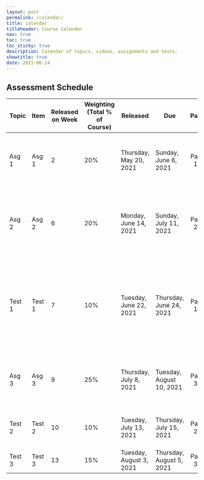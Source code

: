 ```yaml
---
layout: post
permalink: /calendar/
title: calendar
titleheader: Course Calendar
nav: true
toc: true
toc_sticky: true
description: Calendar of topics, videos, assignments and tests.
showtitle: true
date: 2021-06-14
---
```





## Assessment Schedule

| Topic  | Item   | Released on Week | Weighting     (Total % of Course) | Released                | Due                      | Part    | Specific Topics Covered                                                                                                                                                                           |
| ------ | ------ | ---------------- | --------------------------------- | ----------------------- | ------------------------ | :-----: | ------------------------------------------------------------                                                                                                                                      |
| Asg 1  | Asg 1  | 2                | 20%                               | Thursday, May 20, 2021  | Sunday, June 6, 2021     | Part 1: | Data Cleaning, Parameter  Estimation, kNN, Experimental Train/Test/Validate, Ablation, Hypoth Test,  Probabilities                                                                                |
| Asg 2  | Asg 2  | 6                | 20%                               | Monday, June 14, 2021   | Sunday, July 11, 2021    | Part 2: | Feature extraction (PCA,LDA),  and classification on a new covid dataset using Decision Trees, Random  Forests, Boosted Regression Trees and Naive Bayes                                      |
| Test 1 | Test 1 | 7                | 10%                               | Tuesday, June 22, 2021  | Thursday, June 24, 2021  | Part 1: | Data Cleaning, Parameter  Estimation (MLE/MAP), Basic Classification and kNN, Experimental  Train/Test/Validate, Error measures, Ablation Studies, Probabilities,  ROC/AUC, Decision Trees |
| Asg 3  | Asg 3  | 9                | 25%                               | Thursday, July 8, 2021  | Tuesday, August 10, 2021 | Part 3: | Deep Learning on COVID dataset  as classification and time series prediction. CNN on small image dataset.                                                                                         |
| Test 2 | Test 2 | 10               | 10%                               | Tuesday, July 13, 2021  | Thursday, July 15, 2021  | Part 2: | Feature Extraction,  Dimensionality Reduction, Clustering, Word Embeddings                                                                                                                        |
| Test 3 | Test 3 | 13               | 15%                               | Tuesday, August 3, 2021 | Thursday, August 5, 2021 | Part 3: | Neural Networks and Deep  Learning                                                                                                                                                                |
